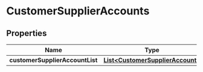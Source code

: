 
# CustomerSupplierAccounts

## Properties
Name | Type | Description | Notes
------------ | ------------- | ------------- | -------------
**customerSupplierAccountList** | [**List&lt;CustomerSupplierAccount&gt;**](CustomerSupplierAccount.md) |  |  [optional]



